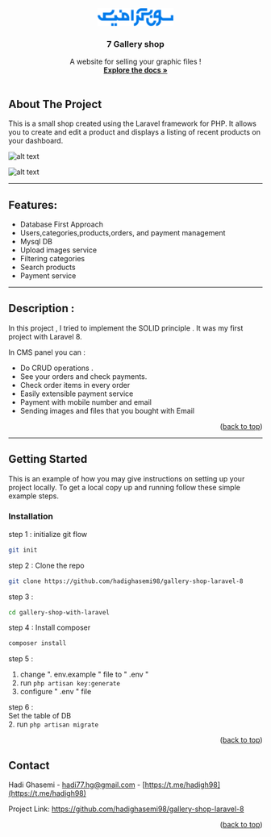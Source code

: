 
<div id="top"></div>

<!-- PROJECT SHIELDS -->
<!--
*** I'm using markdown "reference style" links for readability.
*** Reference links are enclosed in brackets [ ] instead of parentheses ( ).
*** See the bottom of this document for the declaration of the reference variables
*** for contributors-url, forks-url, etc. This is an optional, concise syntax you may use.
*** https://www.markdownguide.org/basic-syntax/#reference-style-links
-->
<div align="center">
    <img src="logo-01.png" alt="Logo" width="150" height="35">
  <h3 align="center"> 7 Gallery shop</h3>
</div>
  <p align="center">
    A website for selling your graphic files !
    <br />
    <a href="https://github.com/hadighasemi98/gallery-shop-laravel-8"><strong>Explore the docs »</strong></a>
    <br />
    <br />
    
  </p>
</div>

<!-- ABOUT THE PROJECT -->
## About The Project

This is a small shop created using the Laravel framework for PHP. It allows you to create and edit a product and displays a listing of recent products on your dashboard.

![alt text](https://github.com/hadighasemi98/gallery-shop-laravel-8/blob/main/screenShot.jpg?raw=true)

![alt text](https://github.com/hadighasemi98/gallery-shop-laravel-8/blob/main/screenShot%20-%20cms.jpg?raw=true)

-----
<a name="item1"></a>
## Features:
* Database First Approach
* Users,categories,products,orders, and payment management
* Mysql DB
* Upload images service
* Filtering categories
* Search products
* Payment service
-----

## Description :

In this project , I tried to implement the SOLID principle . It was my first project with Laravel 8.

 In CMS panel you can :
 - Do CRUD operations .
 - See your orders and check payments.
 - Check order items in every order
 - Easily extensible payment service
 - Payment with mobile number and email
 - Sending images and files that you bought with Email

<p align="right">(<a href="#top">back to top</a>)</p>

-----
<!-- GETTING STARTED -->
## Getting Started

This is an example of how you may give instructions on setting up your project locally.
To get a local copy up and running follow these simple example steps.

### Installation


step 1 :
initialize git flow

```sh
git init 
```

step 2 : 
Clone the repo
   ```sh
   git clone https://github.com/hadighasemi98/gallery-shop-laravel-8
   ```
   
   step 3 : 
   ```sh
   cd gallery-shop-with-laravel
   ```
   
step 4 : 
Install composer
   ```sh
   composer install
   ```
   
step 5 : 

 1. change ". env.example " file to " .env " 
 2. run  ``` php artisan key:generate    ```
 3. configure " .env " file

step 6 :</br>
Set the table of DB </br>
 2. run  ``` php artisan migrate    ```

   
<p align="right">(<a href="#top">back to top</a>)</p>

<!-- CONTACT -->
## Contact

Hadi Ghasemi - hadi77.hg@gmail.com - [https://t.me/hadigh98](https://t.me/hadigh98)

Project Link: https://github.com/hadighasemi98/gallery-shop-laravel-8

<p align="right">(<a href="#top">back to top</a>)</p>





